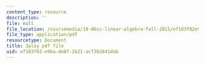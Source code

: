 ```yaml
---
content_type: resource
description: ''
file: null
file_location: /coursemedia/18-06sc-linear-algebra-fall-2011/ef103f02e9bade872b21acf302841dab_HEQuN0QELSQ.pdf
file_type: application/pdf
resourcetype: Document
title: 3play pdf file
uid: ef103f02-e9ba-de87-2b21-acf302841dab
---
```

